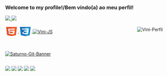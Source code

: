 ### Welcome to my profile!/Bem vindo(a) ao meu perfil!
<div>
  <a href="https://github.com/vinixxz1">
  <img height="150em" src="https://github-readme-stats.vercel.app/api?username=vinixxz1&show_icons=true&border_radius=10px&bg_color=020100&text_color=CFCCD6&custom_title=Github%20Stats&border_color=D64933&icon_color=EEE5E9&title_color=D64933&count_private=true">
  <img height="150em" src="https://github-readme-stats.vercel.app/api/top-langs/?username=vinixxz1&langs_count=7&layout=compact&show_icons=true&border_radius=5px&bg_color=020100&text_color=CFCCD6&custom_title=Languages%20&border_color=D64933&icon_color=EEE5E9&title_color=D64933&count_private=true"/>
</div>
<div style="display: inline_block"><br>
  <img align="center" alt="Vini-HTML" height="30" width="40" src="https://raw.githubusercontent.com/devicons/devicon/master/icons/html5/html5-original.svg">
  <img align="center" alt="Vini-CSS" height="30" width="40" src="https://raw.githubusercontent.com/devicons/devicon/master/icons/css3/css3-original.svg">
  <img align="center" alt="Vini-JS" height="30" width="40" src="https://cdn.jsdelivr.net/gh/devicons/devicon/icons/javascript/javascript-original.svg">
  <img align="right" alt="Vini-Perfil" height="108" width"108" src="https://i.imgur.com/9HRjV6K.png">

</div>
  
  ##
  
  <br><a href="https://www.saturno6studio.com.br"><img align="center" alt="Saturno-Git-Banner" height="900" width="847" src="https://i.imgur.com/Q44W3Um.png">

  
  ##
  
  <div> 
  
  <a href="https://www.instagram.com/vinixxz1/" target="_blank"><img src="https://img.shields.io/badge/-Instagram-%23E4405F?style=for-the-badge&logo=instagram&logoColor=white" target="_blank"></a> 
  <a href="mailto:vsgh10@hotmail.com"><img src="https://img.shields.io/badge/-Hotmail-%23333?style=for-the-badge&logo=gmail&logoColor=white" target="_blank"></a>
  <a href="https://www.linkedin.com/in/vinixxz/" target="_blank"><img src="https://img.shields.io/badge/-LinkedIn-%230077B5?style=for-the-badge&logo=linkedin&logoColor=white" target="_blank"></a>
  <a href="https://discordapp.com/channels/@me/nippy#6941/" target="_blank"><img src="https://img.shields.io/badge/Discord-7289DA?style=for-the-badge&logo=discord&logoColor=white" target="_blank"></a>
  <a href="https://steamcommunity.com/id/vinixxz/" target="_blank"><img src="https://img.shields.io/badge/Steam-000000?style=for-the-badge&logo=steam&logoColor=white" target="_blank"></a>
 
  
 
</div>
